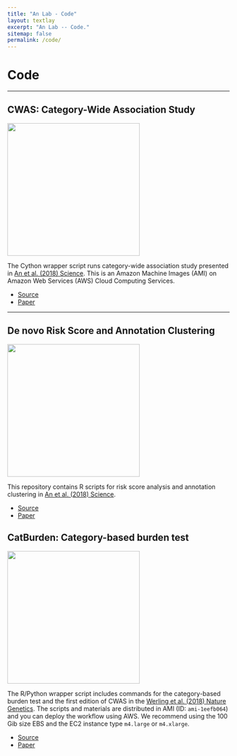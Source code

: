 ```yaml
---
title: "An Lab - Code"
layout: textlay
excerpt: "An Lab -- Code."
sitemap: false
permalink: /code/
---
```



# Code

---

## CWAS: Category-Wide Association Study


<img src="{{ site.url }}{{ site.baseurl }}/images/codepic/cwas.png" style="width: 300px">

The Cython wrapper script runs category-wide association study presented in [An et al. (2018) Science](https://www.ncbi.nlm.nih.gov/pubmed/30545852). This is an Amazon Machine Images (AMI) on Amazon Web Services (AWS) Cloud Computing Services.


- <a href="https://github.com/sanderslab/cwas"><i class='fab fa-github'></i> Source</a>
- <a href="https://www.ncbi.nlm.nih.gov/pubmed/30545852"><i class='fa fa-book'></i> Paper</a>

---

## De novo Risk Score and Annotation Clustering

<img src="{{ site.url }}{{ site.baseurl }}/images/codepic/annocl.png" style="width: 300px">

This repository contains R scripts for risk score analysis and annotation clustering in [An et al. (2018) Science](https://www.ncbi.nlm.nih.gov/pubmed/30545852).

- <a href="https://github.com/lingxuez/WGS-Analysis"><i class='fab fa-github'></i> Source</a>
- <a href="https://www.ncbi.nlm.nih.gov/pubmed/29184211"><i class='fa fa-book'></i> Paper</a>

## CatBurden: Category-based burden test


<img src="{{ site.url }}{{ site.baseurl }}/images/codepic/catburden.png" style="width: 300px">

The R/Python wrapper script includes commands for the category-based burden test and the first edition of CWAS in the [Werling et al. (2018) Nature Genetics](https://www.ncbi.nlm.nih.gov/pubmed/29700473). The scripts and materials are distributed in AMI (ID: `ami-1eefb064`) and you can deploy the workflow using AWS. We recommend using the 100 Gib size EBS and the EC2 instance type `m4.large` or `m4.xlarge`.

- <a href="https://github.com/sanderslab/WGS-pipeline"><i class='fab fa-github'></i> Source</a>
- <a href="https://www.ncbi.nlm.nih.gov/pubmed/29700473"><i class='fa fa-book'></i> Paper</a>
